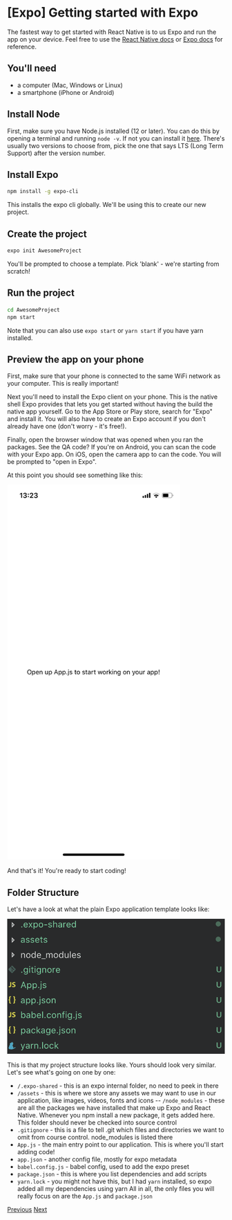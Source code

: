# [Expo] Getting started with Expo

The fastest way to get started with React Native is to us Expo and run the app on your device. Feel free to use the [React Native docs](https://reactnative.dev/docs/getting-started) or [Expo docs](https://docs.expo.io/) for reference.

## You'll need

- a computer (Mac, Windows or Linux)
- a smartphone (iPhone or Android)

## Install Node

First, make sure you have Node.js installed (12 or later). You can do this by opening a terminal and running `node -v`. If not you can install it [here](https://nodejs.org/en/). There's usually two versions to choose from, pick the one that says LTS (Long Term Support) after the version number.

## Install Expo

```bash
npm install -g expo-cli
```

This installs the expo cli globally. We'll be using this to create our new project.

## Create the project

```bash
expo init AwesomeProject
```

You'll be prompted to choose a template. Pick 'blank' - we're starting from scratch!

## Run the project

```bash
cd AwesomeProject
npm start
```

Note that you can also use `expo start` or `yarn start` if you have yarn installed.

## Preview the app on your phone

First, make sure that your phone is connected to the same WiFi network as your computer. This is really important!

Next you'll need to install the Expo client on your phone. This is the native shell Expo provides that lets you get started without having the build the native app yourself. Go to the App Store or Play store, search for "Expo" and install it. You will also have to create an Expo account if you don't already have one (don't worry - it's free!).

Finally, open the browser window that was opened when you ran the packages. See the QA code? If you're on Android, you can scan the code with your Expo app. On iOS, open the camera app to can the code. You will be prompted to "open in Expo".

At this point you should see something like this:

![Init](../images/expo-init.png)

And that's it! You're ready to start coding!

## Folder Structure

Let's have a look at what the plain Expo application template looks like:

![Folder Structure](../images/expo-folder-structure.png)

This is that my project structure looks like. Yours should look very similar. Let's see what's going on one by one:

- `/.expo-shared` - this is an expo internal folder, no need to peek in there
- `/assets` - this is where we store any assets we may want to use in our application, like images, videos, fonts and icons
-- `/node_modules` - these are all the packages we have installed that make up Expo and React Native. Whenever you npm install a new package, it gets added here. This folder should never be checked into source control
- `.gitignore` - this is a file to tell .git which files and directories we want to omit from course control. node_modules is listed there
- `App.js` - the main entry point to our application. This is where you'll start adding code!
- `app.json` - another config file, mostly for expo metadata
- `babel.config.js` - babel config, used to add the expo preset
- `package.json` - this is where you list dependencies and add scripts
- `yarn.lock` - you might not have this, but I had `yarn` installed, so expo added all my dependencies using yarn
All in all, the only files you will really focus on are the `App.js` and `package.json`

[Previous](03.expo-vs-rn.md)
[Next](05.getting-started-with-plain-rn.md)
